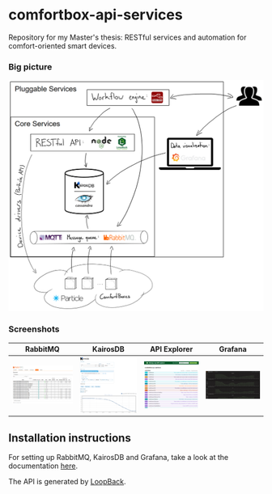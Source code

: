 # comfortbox-api-services
Repository for my Master's thesis: RESTful services and automation for comfort-oriented smart devices.

### Big picture
![Big picture](./docs/images/big_picture.png)

### Screenshots
| RabbitMQ                                | KairosDB                                | API Explorer                                    | Grafana                               |
|-----------------------------------------|-----------------------------------------|-------------------------------------------------|---------------------------------------|
| ![RabbitMQ](./docs/images/rabbitmq.png) | ![KairosDB](./docs/images/kairosdb.png) | ![API Explorer](./docs/images/api_explorer.png) | ![Grafana](./docs/images/grafana.png) |

## Installation instructions
For setting up RabbitMQ, KairosDB and Grafana, take a look at the documentation [here](./docs/setup_server.md).


The API is generated by [LoopBack](http://loopback.io).
